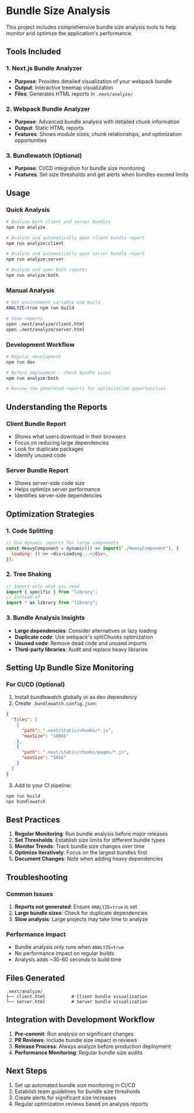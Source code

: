 # Bundle Size Analysis

This project includes comprehensive bundle size analysis tools to help monitor and optimize the application's performance.

## Tools Included

### 1. Next.js Bundle Analyzer

- **Purpose**: Provides detailed visualization of your webpack bundle
- **Output**: Interactive treemap visualization
- **Files**: Generates HTML reports in `.next/analyze/`

### 2. Webpack Bundle Analyzer

- **Purpose**: Advanced bundle analysis with detailed chunk information
- **Output**: Static HTML reports
- **Features**: Shows module sizes, chunk relationships, and optimization opportunities

### 3. Bundlewatch (Optional)

- **Purpose**: CI/CD integration for bundle size monitoring
- **Features**: Set size thresholds and get alerts when bundles exceed limits

## Usage

### Quick Analysis

```bash
# Analyze both client and server bundles
npm run analyze

# Analyze and automatically open client bundle report
npm run analyze:client

# Analyze and automatically open server bundle report
npm run analyze:server

# Analyze and open both reports
npm run analyze:both
```

### Manual Analysis

```bash
# Set environment variable and build
ANALYZE=true npm run build

# View reports
open .next/analyze/client.html
open .next/analyze/server.html
```

### Development Workflow

```bash
# Regular development
npm run dev

# Before deployment - check bundle sizes
npm run analyze:both

# Review the generated reports for optimization opportunities
```

## Understanding the Reports

### Client Bundle Report

- Shows what users download in their browsers
- Focus on reducing large dependencies
- Look for duplicate packages
- Identify unused code

### Server Bundle Report

- Shows server-side code size
- Helps optimize server performance
- Identifies server-side dependencies

## Optimization Strategies

### 1. Code Splitting

```javascript
// Use dynamic imports for large components
const HeavyComponent = dynamic(() => import("./HeavyComponent"), {
  loading: () => <div>Loading...</div>,
});
```

### 2. Tree Shaking

```javascript
// Import only what you need
import { specific } from "library";
// Instead of
import * as library from "library";
```

### 3. Bundle Analysis Insights

- **Large dependencies**: Consider alternatives or lazy loading
- **Duplicate code**: Use webpack's splitChunks optimization
- **Unused code**: Remove dead code and unused imports
- **Third-party libraries**: Audit and replace heavy libraries

## Setting Up Bundle Size Monitoring

### For CI/CD (Optional)

1. Install bundlewatch globally or as dev dependency
2. Create `.bundlewatch.config.json`:

```json
{
  "files": [
    {
      "path": ".next/static/chunks/*.js",
      "maxSize": "100kb"
    },
    {
      "path": ".next/static/chunks/pages/*.js",
      "maxSize": "50kb"
    }
  ]
}
```

3. Add to your CI pipeline:

```bash
npm run build
npx bundlewatch
```

## Best Practices

1. **Regular Monitoring**: Run bundle analysis before major releases
2. **Set Thresholds**: Establish size limits for different bundle types
3. **Monitor Trends**: Track bundle size changes over time
4. **Optimize Iteratively**: Focus on the largest bundles first
5. **Document Changes**: Note when adding heavy dependencies

## Troubleshooting

### Common Issues

1. **Reports not generated**: Ensure `ANALYZE=true` is set
2. **Large bundle sizes**: Check for duplicate dependencies
3. **Slow analysis**: Large projects may take time to analyze

### Performance Impact

- Bundle analysis only runs when `ANALYZE=true`
- No performance impact on regular builds
- Analysis adds ~30-60 seconds to build time

## Files Generated

```
.next/analyze/
├── client.html          # Client bundle visualization
└── server.html          # Server bundle visualization
```

## Integration with Development Workflow

1. **Pre-commit**: Run analysis on significant changes
2. **PR Reviews**: Include bundle size impact in reviews
3. **Release Process**: Always analyze before production deployment
4. **Performance Monitoring**: Regular bundle size audits

## Next Steps

1. Set up automated bundle size monitoring in CI/CD
2. Establish team guidelines for bundle size thresholds
3. Create alerts for significant size increases
4. Regular optimization reviews based on analysis reports
